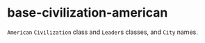 # base-civilization-american

`American` `Civilization` class and `Leader`s classes, and `City` names.
